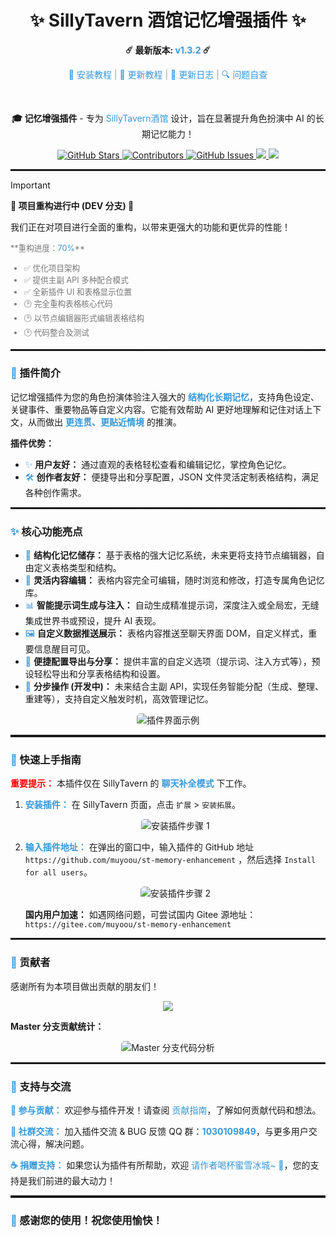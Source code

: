 <style>
  :root {
    --theme-color: #3498db;         /* 主题色 (深蓝色) */
    --text-color-light: #333;      /* 浅色文本 */
    --text-color-lighter: #777;    /* 更浅色文本 */
    --separator-color: #95a5a6;    /* 分隔符颜色 */
    --important-color: red;        /* 重要颜色 (红色) */
  }
</style>

<div align="center">
<h1 align="center">✨ SillyTavern 酒馆记忆增强插件 ✨</h1>
<p align="center">
    <b>☄️ 最新版本: <span style="color:var(--theme-color);">v1.3.2</span> ☄️</b>
</p>
<p align="center">
    <a href="https://muyoo.com.cn/2025/01/26/SillyTavern%E9%85%92%E9%86%86%E8%AE%B0%E5%BF%86%E5%A2%9E%E5%BC%BA%E6%8F%92%A2%E4%BB%B6%E5%AE%89%E8%A3%85/" style="color:var(--theme-color); text-decoration:none;">📖 安装教程</a>
    <span style="color:var(--separator-color);">|</span>
    <a href="https://muyoo.com.cn/2025/01/30/SillyTavern%E9%85%92%E9%86%86%E8%AE%B0%EE%BF%86%E5%A2%9E%E5%BC%BA%E6%8F%92%A2%A2%E4%BB%B6%E6%9B%B4%E6%96%B0/" style="color:var(--theme-color); text-decoration:none;">🔄 更新教程</a>
    <span style="color:var(--separator-color);">|</span>
    <a href="https://muyoo.com.cn/2025/01/27/SillyTavern%E9%85%92%E9%86%86%E8%AE%B0%EE%BF%86%E5%A2%9E%E5%BC%BA%E6%8F%92%A2%A2%E4%BB%B6%E6%9B%B4%E6%96%B0%E6%97%A5%E5%BF%97/" style="color:var(--theme-color); text-decoration:none;">📜 更新日志</a>
    <span style="color:var(--separator-color);">|</span>
    <a href="https://muyoo.com.cn/2025/02/09/SillyTavern%E9%85%92%E9%86%92%E9%A6%86%E8%AE%B0%EE%BF%86%E5%A2%9E%E5%BC%BA%E6%8F%92%A2%A2%E4%BB%B6%E9%97%AE%E9%A2%98%E8%87%AA%E6%9F%A5/" style="color:var(--theme-color); text-decoration:none;">🔍 问题自查</a>
</p>
<br>
<p align="center">
    <b>🎓 记忆增强插件</b> - 专为 <a href="https://github.com/SillyTavern/SillyTavern" style="color:var(--theme-color); text-decoration:none;">SillyTavern酒馆</a> 设计，旨在显著提升角色扮演中 AI 的长期记忆能力！
</p>

<p align="center">
    <a href="https://github.com/muyoou/st-memory-enhancement/stargazers">
        <img src="https://img.shields.io/github/stars/muyoou/st-memory-enhancement?style=flat-square" alt="GitHub Stars">
    </a>
    <a href="https://github.com/muyoou/st-memory-enhancement/graphs/contributors">
        <img src="https://img.shields.io/github/contributors/muyoou/st-memory-enhancement?style=flat-square" alt="Contributors">
    </a>
    <a href="https://github.com/muyoou/st-memory-enhancement/issues">
        <img src="https://img.shields.io/github/issues/muyoou/st-memory-enhancement?style=flat-square" alt="GitHub Issues">
    </a>
    <a href="https://qm.qq.com/q/bBSIrwKty2">
      <img src="https://img.shields.io/badge/Join-QQ_Group-ff69b4">
    </a>
    <a href="https://github.com/SillyTavern/SillyTavern">
      <img src="https://img.shields.io/badge/SillyTavern-%3E=1.10.0-blue">
    </a>
</p>
</div>

<hr style="border-top: 2px dashed;">

> [!IMPORTANT]
> **🚧 项目重构进行中 (DEV 分支) 🚧**
>
> 我们正在对项目进行全面的重构，以带来更强大的功能和更优异的性能！
>
> <div style="color:var(--text-color-lighter); font-size:0.9em;">
> **重构进度：<span style="color:var(--theme-color);">70%</span>**
>
> - ✅ 优化项目架构
> - ✅ 提供主副 API 多种配合模式
> - ✅ 全新插件 UI 和表格显示位置
> - 🕑 完全重构表格核心代码
> - 🕑 以节点编辑器形式编辑表格结构
> - 🕑 代码整合及测试
> </div>

<hr style="border-top: 2px dashed;">

### <span style="color:var(--theme-color);">🌟</span> 插件简介

记忆增强插件为您的角色扮演体验注入强大的 **<span style="color:var(--theme-color);">结构化长期记忆</span>**，支持角色设定、关键事件、重要物品等自定义内容。它能有效帮助 AI 更好地理解和记住对话上下文，从而做出 **<span style="color:var(--theme-color);">更连贯、更贴近情境</span>** 的推演。

**插件优势：**

* <span style="color:var(--theme-color);">✨</span> **用户友好：**  通过直观的表格轻松查看和编辑记忆，掌控角色记忆。
* <span style="color:var(--theme-color);">🛠️</span> **创作者友好：**  便捷导出和分享配置，JSON 文件灵活定制表格结构，满足各种创作需求。

<hr style="border-top: 2px dashed;">

### <span style="color:var(--theme-color);">✨</span> 核心功能亮点

* <span style="color:var(--theme-color);">📅</span> **结构化记忆储存：** 基于表格的强大记忆系统，未来更将支持节点编辑器，自由定义表格类型和结构。
* <span style="color:var(--theme-color);">📝</span> **灵活内容编辑：** 表格内容完全可编辑，随时浏览和修改，打造专属角色记忆库。
* <span style="color:var(--theme-color);">📊</span> **智能提示词生成与注入：** 自动生成精准提示词，深度注入或全局宏，无缝集成世界书或预设，提升 AI 表现。
* <span style="color:var(--theme-color);">🖼️</span> **自定义数据推送展示：**  表格内容推送至聊天界面 DOM，自定义样式，重要信息醒目可见。
* <span style="color:var(--theme-color);">🚢</span> **便捷配置导出与分享：**  提供丰富的自定义选项（提示词、注入方式等），预设轻松导出和分享表格结构和设置。
* <span style="color:var(--theme-color);">🚀</span> **分步操作 (开发中)：**  未来结合主副 API，实现任务智能分配（生成、整理、重建等），支持自定义触发时机，高效管理记忆。

<p align="center">
    <img src="https://github.com/user-attachments/assets/36997237-2c72-46b5-a8df-f5af3fa42171" alt="插件界面示例" style="max-width:80%; border-radius: 5px;">
</p>

<hr style="border-top: 3px solid;">

### <span style="color:var(--theme-color);">🚀</span> 快速上手指南

**<span style="color:var(--important-color);">重要提示：</span>** 本插件仅在 SillyTavern 的 **<span style="color:var(--theme-color);">聊天补全模式</span>** 下工作。

1. **<span style="color:var(--theme-color);">安装插件：</span>** 在 SillyTavern 页面，点击 `扩展` > `安装拓展`。

   <p align="center">
       <img src="https://github.com/user-attachments/assets/67904e14-dc8d-4d7c-a1a8-d24253b72621" alt="安装插件步骤 1" style="max-width:70%; border-radius: 5px;">
   </p>

2. **<span style="color:var(--theme-color);">输入插件地址：</span>** 在弹出的窗口中，输入插件的 GitHub 地址 `https://github.com/muyoou/st-memory-enhancement` ，然后选择 `Install for all users`。

   <p align="center">
       <img src="https://github.com/user-attachments/assets/9f39015f-63bb-4741-bb7f-740c02f1de17" alt="安装插件步骤 2" style="max-width:70%; border-radius: 5px;">
   </p>

   **国内用户加速：**  如遇网络问题，可尝试国内 Gitee 源地址：`https://gitee.com/muyoou/st-memory-enhancement`

<hr style="border-top: 2px dashed;">

### <span style="color:var(--theme-color);">👥</span> 贡献者

感谢所有为本项目做出贡献的朋友们！

<p align="center">
    <a href="https://github.com/muyoou/st-memory-enhancement/graphs/contributors">
      <img src="https://contrib.rocks/image?repo=muyoou/st-memory-enhancement" style="max-width: 400px;" />
    </a>
</p>

**Master 分支贡献统计：**
<p align="center">
    <img src="https://repobeats.axiom.co/api/embed/ece4e039de7cf89ed5ccc9fba2e9b432e44dfaaa.svg" alt="Master 分支代码分析" style="max-width: 80%; border-radius: 5px;">
</p>

<hr style="border-top: 2px dashed;">

### <span style="color:var(--theme-color);">💖</span> 支持与交流

**<span style="color:var(--theme-color);">🤝 参与贡献：</span>**  欢迎参与插件开发！请查阅 <a href="https://github.com/muyoou/st-memory-enhancement/blob/dev/README.md" style="color:var(--theme-color); text-decoration:none;">贡献指南</a>，了解如何贡献代码和想法。

**<span style="color:var(--theme-color);">💬 社群交流：</span>**  加入插件交流 & BUG 反馈 QQ 群：<a href="#" style="color:var(--theme-color); text-decoration:none;">**1030109849**</a>，与更多用户交流心得，解决问题。

**<span style="color:var(--theme-color);">☕ 捐赠支持：</span>**  如果您认为插件有所帮助，欢迎 <a href="https://muyoo.com.cn/2025/02/10/%E8%B5%9E%E5%8A%A9%E9%A1%B5%E9%9D%A2/" style="color:var(--theme-color); text-decoration:none;">请作者喝杯蜜雪冰城~ 🍹</a>，您的支持是我们前进的最大动力！

<hr style="border-top: 3px solid;">

### <span style="color:var(--theme-color);">🤗</span> 感谢您的使用！祝您使用愉快！
